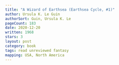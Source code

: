 ```yaml
---
title: "A Wizard of Earthsea (Earthsea Cycle, #1)"
author: Ursula K. Le Guin
authorSort: Guin, Ursula K. Le
pageCount: 183
date: 2020-12-20
written: 1968
stars: 3
layout: post
category: book
tags: read unreviewed fantasy
mapping: USA, North America
---
```

